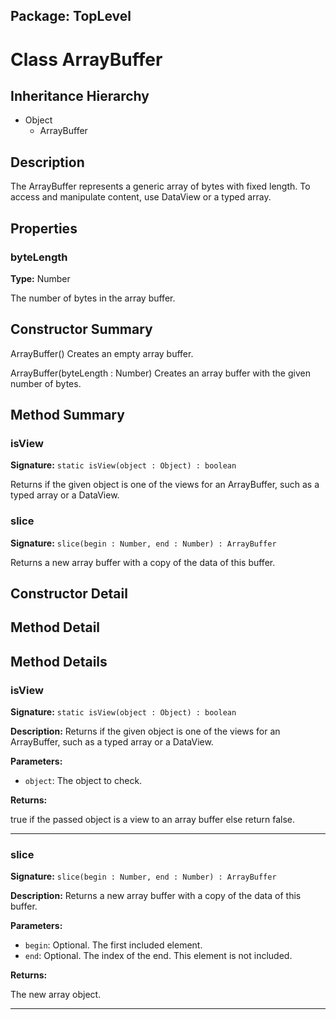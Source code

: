 ## Package: TopLevel

# Class ArrayBuffer

## Inheritance Hierarchy

- Object
  - ArrayBuffer

## Description

The ArrayBuffer represents a generic array of bytes with fixed length. To access and manipulate content, use DataView or a typed array.

## Properties

### byteLength

**Type:** Number

The number of bytes in the array buffer.

## Constructor Summary

ArrayBuffer() Creates an empty array buffer.

ArrayBuffer(byteLength : Number) Creates an array buffer with the given number of bytes.

## Method Summary

### isView

**Signature:** `static isView(object : Object) : boolean`

Returns if the given object is one of the views for an ArrayBuffer, such as a typed array or a DataView.

### slice

**Signature:** `slice(begin : Number, end : Number) : ArrayBuffer`

Returns a new array buffer with a copy of the data of this buffer.

## Constructor Detail

## Method Detail

## Method Details

### isView

**Signature:** `static isView(object : Object) : boolean`

**Description:** Returns if the given object is one of the views for an ArrayBuffer, such as a typed array or a DataView.

**Parameters:**

- `object`: The object to check.

**Returns:**

true if the passed object is a view to an array buffer else return false.

---

### slice

**Signature:** `slice(begin : Number, end : Number) : ArrayBuffer`

**Description:** Returns a new array buffer with a copy of the data of this buffer.

**Parameters:**

- `begin`: Optional. The first included element.
- `end`: Optional. The index of the end. This element is not included.

**Returns:**

The new array object.

---